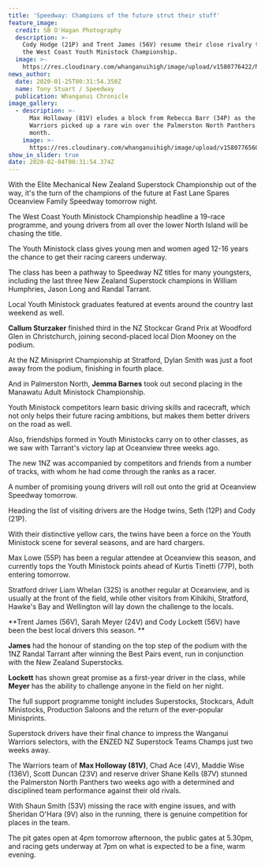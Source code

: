 ```yaml
---
title: 'Speedway: Champions of the future strut their stuff'
feature_image:
  credit: SB O'Hagan Photography
  description: >-
    Cody Hodge (21P) and Trent James (56V) resume their close rivalry tonight at
    the West Coast Youth Ministock Championship.
  image: >-
    https://res.cloudinary.com/whanganuihigh/image/upload/v1580776422/News/Trent_James_Chron_25.1.20.jpg
news_author:
  date: 2020-01-25T00:31:54.350Z
  name: Tony Stuart / Speedway
  publication: Whanganui Chronicle
image_gallery:
  - description: >-
      Max Holloway (81V) eludes a block from Rebecca Barr (34P) as the Wanganui
      Warriors picked up a rare win over the Palmerston North Panthers this
      month.
    image: >-
      https://res.cloudinary.com/whanganuihigh/image/upload/v1580776560/News/Max_Holloway_Chron_25.1.20.jpg
show_in_slider: true
date: 2020-02-04T00:31:54.374Z
---
```

With the Elite Mechanical New Zealand Superstock Championship out of the way, it's the turn of the champions of the future at Fast Lane Spares Oceanview Family Speedway tomorrow night.

The West Coast Youth Ministock Championship headline a 19-race programme, and young drivers from all over the lower North Island will be chasing the title.

The Youth Ministock class gives young men and women aged 12-16 years the chance to get their racing careers underway.

The class has been a pathway to Speedway NZ titles for many youngsters, including the last three New Zealand Superstock champions in William Humphries, Jason Long and Randal Tarrant.

Local Youth Ministock graduates featured at events around the country last weekend as well.

**Callum Sturzaker** finished third in the NZ Stockcar Grand Prix at Woodford Glen in Christchurch, joining second-placed local Dion Mooney on the podium.

At the NZ Minisprint Championship at Stratford, Dylan Smith was just a foot away from the podium, finishing in fourth place.

And in Palmerston North, **Jemma Barnes** took out second placing in the Manawatu Adult Ministock Championship.

Youth Ministock competitors learn basic driving skills and racecraft, which not only helps their future racing ambitions, but makes them better drivers on the road as well.

Also, friendships formed in Youth Ministocks carry on to other classes, as we saw with Tarrant's victory lap at Oceanview three weeks ago.

The new 1NZ was accompanied by competitors and friends from a number of tracks, with whom he had come through the ranks as a racer.

A number of promising young drivers will roll out onto the grid at Oceanview Speedway tomorrow.

Heading the list of visiting drivers are the Hodge twins, Seth (12P) and Cody (21P).

With their distinctive yellow cars, the twins have been a force on the Youth Ministock scene for several seasons, and are hard chargers.

Max Lowe (55P) has been a regular attendee at Oceanview this season, and currently tops the Youth Ministock points ahead of Kurtis Tinetti (77P), both entering tomorrow.

Stratford driver Liam Whelan (32S) is another regular at Oceanview, and is usually at the front of the field, while other visitors from Kihikihi, Stratford, Hawke's Bay and Wellington will lay down the challenge to the locals.

**Trent James (56V), Sarah Meyer (24V) and Cody Lockett (56V) have been the best local drivers this season.**

**James** had the honour of standing on the top step of the podium with the 1NZ Randal Tarrant after winning the Best Pairs event, run in conjunction with the New Zealand Superstocks.

**Lockett** has shown great promise as a first-year driver in the class, while **Meyer** has the ability to challenge anyone in the field on her night.

The full support programme tonight includes Superstocks, Stockcars, Adult Ministocks, Production Saloons and the return of the ever-popular Minisprints.

Superstock drivers have their final chance to impress the Wanganui Warriors selectors, with the ENZED NZ Superstock Teams Champs just two weeks away.

The Warriors team of **Max Holloway (81V)**, Chad Ace (4V), Maddie Wise (136V), Scott Duncan (23V) and reserve driver Shane Kells (87V) stunned the Palmerston North Panthers two weeks ago with a determined and disciplined team performance against their old rivals.

With Shaun Smith (53V) missing the race with engine issues, and with Sheridan O'Hara (9V) also in the running, there is genuine competition for places in the team.

The pit gates open at 4pm tomorrow afternoon, the public gates at 5.30pm, and racing gets underway at 7pm on what is expected to be a fine, warm evening.
